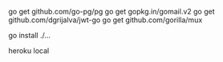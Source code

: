go get github.com/go-pg/pg
go get gopkg.in/gomail.v2
go get github.com/dgrijalva/jwt-go
go get github.com/gorilla/mux

go install ./...

heroku local
